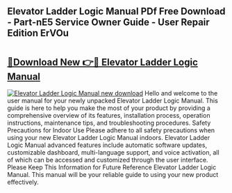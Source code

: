 ## Elevator Ladder Logic Manual PDf Free Download - Part-nE5 Service Owner Guide - User Repair Edition ErVOu

# <h2><a href="http://bc73744.oget.top/?id=Elevator+Ladder+Logic+Manual">🔗Download New 👉🔴 Elevator Ladder Logic Manual</a></h2>

[![Elevator Ladder Logic Manual new download](https://i.imgur.com/5g1atiW.png)](http://bc73744.oget.top/?id=Elevator+Ladder+Logic+Manual)
Hello and welcome to the user manual for your newly unpacked Elevator Ladder Logic Manual. This guide is here to help you make the most of your product by providing a comprehensive overview of its features, installation process, operation instructions, maintenance tips, and troubleshooting procedures. Safety Precautions for Indoor Use Please adhere to all safety precautions when using your new Elevator Ladder Logic Manual indoors. Elevator Ladder Logic Manual advanced features include automatic software updates, customizable dashboard, multi-language support, and voice activation, all of which can be accessed and customized through the user interface. Please Keep This Information for Future Reference Elevator Ladder Logic Manual. This manual will be your reliable guide to using your new product effectively.
